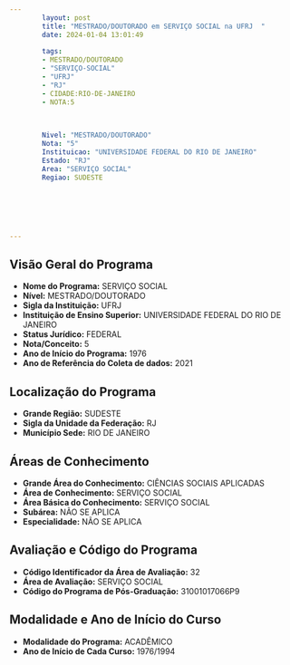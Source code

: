 ```yaml
---
        layout: post
        title: "MESTRADO/DOUTORADO em SERVIÇO SOCIAL na UFRJ  "
        date: 2024-01-04 13:01:49
     
        tags:
        - MESTRADO/DOUTORADO
        - "SERVIÇO-SOCIAL"
        - "UFRJ"
        - "RJ"
        - CIDADE:RIO-DE-JANEIRO
        - NOTA:5
        
       

        Nivel: "MESTRADO/DOUTORADO"
        Nota: "5"
        Instituicao: "UNIVERSIDADE FEDERAL DO RIO DE JANEIRO"
        Estado: "RJ"
        Area: "SERVIÇO SOCIAL"
        Regiao: SUDESTE
        
        
        
        
        
        
---
```

## Visão Geral do Programa
- **Nome do Programa:** SERVIÇO SOCIAL
- **Nível:** MESTRADO/DOUTORADO
- **Sigla da Instituição:** UFRJ
- **Instituição de Ensino Superior:** UNIVERSIDADE FEDERAL DO RIO DE JANEIRO
- **Status Jurídico:** FEDERAL
- **Nota/Conceito:** 5
- **Ano de Início do Programa:** 1976
- **Ano de Referência do Coleta de dados:** 2021

## Localização do Programa
- **Grande Região:** SUDESTE
- **Sigla da Unidade da Federação:** RJ
- **Município Sede:** RIO DE JANEIRO

## Áreas de Conhecimento
- **Grande Área do Conhecimento:** CIÊNCIAS SOCIAIS APLICADAS
- **Área de Conhecimento:** SERVIÇO SOCIAL
- **Área Básica do Conhecimento:** SERVIÇO SOCIAL
- **Subárea:** NÃO SE APLICA
- **Especialidade:** NÃO SE APLICA

## Avaliação e Código do Programa
- **Código Identificador da Área de Avaliação:** 32
- **Área de Avaliação:** SERVIÇO SOCIAL
- **Código do Programa de Pós-Graduação:** 31001017066P9


## Modalidade e Ano de Início do Curso
- **Modalidade do Programa:** ACADÊMICO
- **Ano de Início de Cada Curso:** 1976/1994
